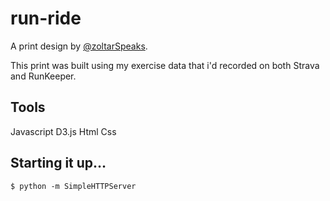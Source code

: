 # run-ride
A print design by [@zoltarSpeaks]("http://twitter.com/zoltarSpeaks").

This print was built using my exercise data that i'd recorded on both Strava and RunKeeper.

## Tools
Javascript
D3.js
Html
Css

## Starting it up…
`$ python -m SimpleHTTPServer`